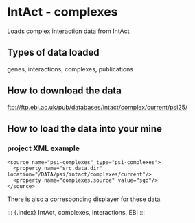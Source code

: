 IntAct - complexes
==================

Loads complex interaction data from IntAct

Types of data loaded
--------------------

genes, interactions, complexes, publications

How to download the data
------------------------

<ftp://ftp.ebi.ac.uk/pub/databases/intact/complex/current/psi25/>

How to load the data into your mine
-----------------------------------

### project XML example

``` {.xml}
<source name="psi-complexes" type="psi-complexes">
  <property name="src.data.dir" location="/DATA/psi/intact/complexes/current"/>
  <property name="complexes.source" value="sgd"/>
</source>
```

There is also a corresponding displayer for these data.

::: {.index}
IntAct, complexes, interactions, EBI
:::
